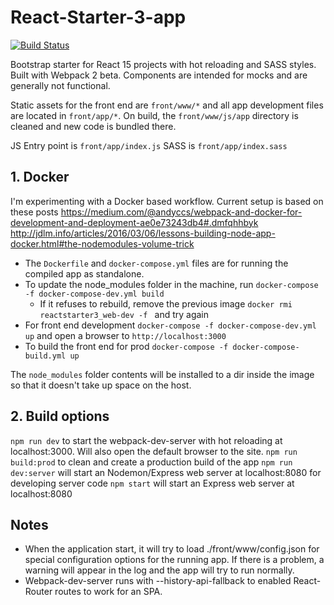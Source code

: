 # React-Starter-3-app
[![Build Status](https://travis-ci.org/nudoru/React-Starter-3.svg?branch=master)](https://travis-ci.org/nudoru/React-Starter-3)

Bootstrap starter for React 15 projects with hot reloading and SASS styles. Built with Webpack 2 beta. Components are intended for mocks and are generally not functional.

Static assets for the front end are `front/www/*` and all app development files are located in `front/app/*`.
On build, the `front/www/js/app` directory is cleaned and new code is bundled there. 

JS Entry point is `front/app/index.js`
SASS is `front/app/index.sass`

## 1. Docker

I'm experimenting with a Docker based workflow. Current setup is based on these posts
https://medium.com/@andyccs/webpack-and-docker-for-development-and-deployment-ae0e73243db4#.dmfqhhbyk
http://jdlm.info/articles/2016/03/06/lessons-building-node-app-docker.html#the-nodemodules-volume-trick

- The `Dockerfile` and `docker-compose.yml` files are for running the compiled app as standalone.
- To update the node_modules folder in the machine, run `docker-compose -f docker-compose-dev.yml build`
    - If it refuses to rebuild, remove the previous image `docker rmi reactstarter3_web-dev -f ` and try again
- For front end development `docker-compose -f docker-compose-dev.yml up` and open a browser to `http://localhost:3000`
- To build the front end for prod `docker-compose -f docker-compose-build.yml up`

The `node_modules` folder contents will be installed to a dir inside the image so that it doesn't take up space on the host.

## 2. Build options

`npm run dev` to start the webpack-dev-server with hot reloading at localhost:3000. Will also open the default browser to the site.
`npm run build:prod` to clean and create a production build of the app
`npm run dev:server` will start an Nodemon/Express web server at localhost:8080 for developing server code
`npm start` will start an Express web server at localhost:8080

## Notes

- When the application start, it will try to load ./front/www/config.json for special configuration options for the running app. If there is a problem, a warning will appear in the log and the app will try to run normally.
- Webpack-dev-server runs with --history-api-fallback to enabled React-Router routes to work for an SPA.